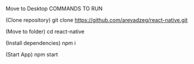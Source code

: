Move to Desktop COMMANDS TO RUN

(Clone repository) git clone https://github.com/arevadzeg/react-native.git

(Move to folder) cd react-native

(Install dependencies) npm i

(Start App) npm start
